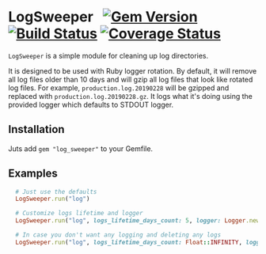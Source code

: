 # LogSweeper   [![Gem Version](https://badge.fury.io/rb/log_sweeper.svg)](https://badge.fury.io/rb/log_sweeper) [![Build Status](https://travis-ci.org/umbrellio/log_sweeper.svg?branch=master)](https://travis-ci.org/umbrellio/log_sweeper) [![Coverage Status](https://coveralls.io/repos/github/umbrellio/log_sweeper/badge.svg?branch=master)](https://coveralls.io/github/umbrellio/log_sweeper?branch=master)

`LogSweeper` is a simple module for cleaning up log directories.

It is designed to be used with Ruby logger rotation. By default, it will remove all log files older than 10 days and will gzip all log files that look like rotated log files. For example, `production.log.20190228` will be gzipped and replaced with `production.log.20190228.gz`. It logs what it's doing using the provided logger which defaults to STDOUT logger.

## Installation

Juts add `gem "log_sweeper"` to your Gemfile.

## Examples

```ruby
  # Just use the defaults
  LogSweeper.run("log")

  # Customize logs lifetime and logger
  LogSweeper.run("log", logs_lifetime_days_count: 5, logger: Logger.new("/path/to/file.log"))

  # In case you don't want any logging and deleting any logs
  LogSweeper.run("log", logs_lifetime_days_count: Float::INFINITY, logger: Logger.new(nil))
```
